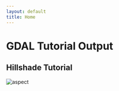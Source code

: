 ```yaml
---
layout: default
title: Home
---
```


# GDAL Tutorial Output

## Hillshade Tutorial

![aspect](aspect.png "Aspect")
